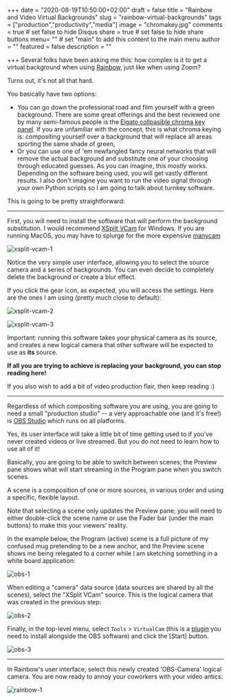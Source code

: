 +++
date = "2020-08-19T10:50:00+02:00"
draft = false
title = "Rainbow and Video Virtual Backgrounds"
slug = "rainbow-virtual-backgrounds"
tags = ["production","productivity","media"]
image = "chromakey.jpg"
comments = true	# set false to hide Disqus
share = true	# set false to hide share buttons
menu= ""		# set "main" to add this content to the main menu
author = ""
featured = false
description = ""

+++
Several folks have been asking me this: how complex is it to get a virtual background when using [Rainbow](https://www.openrainbow.com/), just like when using Zoom?

Turns out, it's not all that hard.

You basically have two options:

- You can go down the professional road and film yourself with a green background. There are some great offerings and the best reviewed one by many semi-famous people is the [Elgato collpasible chroma key panel](https://www.amazon.com/Elgato-Green-Screen-auto-locking-wrinkle-resistant/dp/B0743Z892W/ref=sxin_9?ascsubtag=amzn1.osa.2b9992b0-96da-465b-8bea-0afa6a3d7f15.ATVPDKIKX0DER.en_US&creativeASIN=B0743Z892W&cv_ct_cx=green+screen&cv_ct_id=amzn1.osa.2b9992b0-96da-465b-8bea-0afa6a3d7f15.ATVPDKIKX0DER.en_US&cv_ct_pg=search&cv_ct_wn=osp-single-source-gl-ranking&dchild=1&keywords=green+screen&linkCode=oas&pd_rd_i=B0743Z892W&pd_rd_r=4cf538a7-7018-43f8-9aac-51e40c474982&pd_rd_w=3iKws&pd_rd_wg=jrXAD&pf_rd_p=215d02cd-1dfa-4f52-adfa-365154472adf&pf_rd_r=8AXXPAMHQ2FQYRN1936K&qid=1597882478&sr=1-1-d9dc7690-f7e1-44eb-ad06-aebbef559a37&tag=ezvid-wiki-reviews-20). If you are unfamiliar with the concept, this is what chroma keying is: compositing yourself over a background that will replace all areas sporting the same shade of green,
- Or you can use one of 'em newfangled fancy neural networks that will remove the actual background and substitute one of your choosing through educated guesses. As you can imagine, this *mostly* works. Depending on the software being used, you will get vastly different results. I also don't imagine you want to run the video signal through your own Python scripts so I am going to talk about turnkey software.



This is going to be pretty straightforward: 

---

First, you will need to install the software that will perform the background substitution. I would recommend [XSplit VCam](https://www.xsplit.com/vcam) for Windows. If you are running MacOS, you may have to splurge for the more expensive [manycam](https://manycam.com/)

![xsplit-vcam-1](/images/XSplitVCam_RLQSsQ6Fq2.png)

Notice the very simple user interface, allowing you to select the source camera and a series of backgrounds. You can even decide to completely delete the background or create a blur effect.

If you click the gear icon, as expected, you will access the settings. Here are the ones I am using (pretty much close to default):

![xsplit-vcam-2](/images/XSplitVCam_ubPL0YpKvS.png)

![xsplit-vcam-3](/images/XSplitVCam_ZKhi0ItVx0.png)

Important: running this software takes your physical camera as its source, and creates a new logical camera that other software will be expected to use as **its** source.

**If all you are trying to achieve is replacing your background, you can stop reading here!**

If you also wish to add a bit of video production flair, then keep reading :)

---

Regardless of which compositing software you are using, you are going to need a small "production studio" -- a very approachable one (and it's free!) is [OBS Studio](https://obsproject.com/) which runs on all platforms.

Yes, its user interface will take a little bit of time getting used to if you've never created videos or live streamed. But you do not need to learn how to use all of it!

Basically, you are going to be able to switch between scenes; the Preview pane shows what will start streaming in the Program pane when you switch scenes.

A scene is a composition of one or more sources, in various order and using a specific, flexible layout.

Note that selecting a scene only updates the Preview pane; you will need to either double-click the scene name or use the Fader bar (under the main buttons) to make this your viewers' reality.

In the example below, the Program (active) scene is a full picture of my confused mug pretending to be a new anchor, and the Preview scene shows me being relegated to a corner while I am sketching something in a white board application:

![obs-1](/images/obs64_1tXtZFcmUA.png)

When editing a "camera" data source (data sources are shared by all the scenes), select the "XSplit VCam" source. This is the logical camera that was created in the previous step:

![obs-2](/images/obs64_rw1SiCtWTx.png)

Finally, in the top-level menu, select `Tools` > `VirtualCam` (this is a [plugin](https://obsproject.com/forum/resources/obs-virtualcam.949/) you need to install alongside the OBS software)  and click the [Start] button.

![obs-3](/images/obs64_nkXXlKh5mV.png)

---

In Rainbow's user interface, select this newly created 'OBS-Camera' logical camera. You are now ready to annoy your coworkers with your video antics:

![rainbow-1](/images/Rainbow_iMnjyFjX1q.png)

